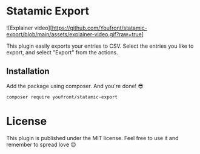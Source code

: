 # Statamic Export
![Explainer video][https://github.com/Youfront/statamic-export/blob/main/assets/explainer-video.gif?raw=true]

This plugin easily exports your entries to CSV. Select the entries you like to export, and select "Export" from the actions.

## Installation
Add the package using composer. And you're done! 😎
```bash
composer require youfront/statamic-export
```

# License 
This plugin is published under the MIT license. Feel free to use it and remember to spread love 😍
